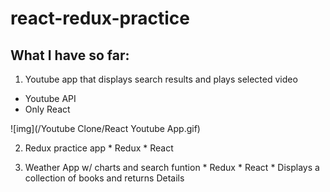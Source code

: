 # react-redux-practice
## What I have so far:
 1. Youtube app that displays search results and plays selected video
  * Youtube API
  * Only React

![img](/Youtube Clone/React Youtube App.gif)

  2. Redux practice app
    * Redux
    * React

  3. Weather App w/ charts and search funtion
    * Redux
    * React
    * Displays a collection of books and returns Details
